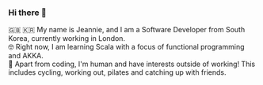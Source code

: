 

<!--
**beannie-j/beannie-j** is a ✨ _special_ ✨ repository because its `README.md` (this file) appears on your GitHub profile.

Here are some ideas to get you started:

- 🔭 I’m currently working on ...
- 🌱 I’m currently learning ...
- 👯 I’m looking to collaborate on ...
- 🤔 I’m looking for help with ...
- 💬 Ask me about ...
- 📫 How to reach me: ...
- 😄 Pronouns: ...
- ⚡ Fun fact: ...
-->
### Hi there 👋
:uk: :kr:  My name is Jeannie, and I am a Software Developer from South Korea, currently working in London.  
:nerd_face:  Right now, I am learning Scala with a focus of functional programming and AKKA.  
:dolphin:   Apart from coding, I'm human and have interests outside of working! This includes cycling, working out, pilates and catching up with friends. 
